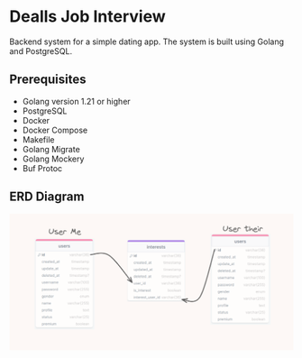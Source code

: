 # Dealls Job Interview
Backend system for a simple dating app. The system is built using Golang and PostgreSQL.

## Prerequisites
- Golang version 1.21 or higher
- PostgreSQL
- Docker
- Docker Compose
- Makefile
- Golang Migrate
- Golang Mockery
- Buf Protoc

## ERD Diagram
![alt](./assets/ERD.png)

